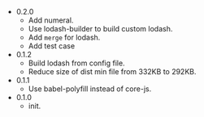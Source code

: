 - 0.2.0
	- Add numeral.
	- Use lodash-builder to build custom lodash.
	- Add `merge` for lodash.
	- Add test case
- 0.1.2
	- Build lodash from config file.
	- Reduce size of dist min file from 332KB to 292KB.
- 0.1.1
	- Use babel-polyfill instead of core-js.
- 0.1.0
	- init.
